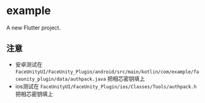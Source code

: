 # example

A new Flutter project.

## 注意
* 安卓测试在 `FaceUnityUI/FaceUnity_Plugin/android/src/main/kotlin/com/example/faceunity_plugin/data/authpack.java` 把相芯密钥填上
* ios测试在 `FaceUnityUI/FaceUnity_Plugin/ios/Classes/Tools/authpack.h` 把相芯密钥填上

